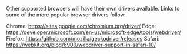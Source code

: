 Other supported browsers will have their own drivers available. Links to some of the more popular browser drivers follow.

Chrome:	https://sites.google.com/chromium.org/driver/
Edge:	https://developer.microsoft.com/en-us/microsoft-edge/tools/webdriver/
Firefox:	https://github.com/mozilla/geckodriver/releases
Safari:	https://webkit.org/blog/6900/webdriver-support-in-safari-10/